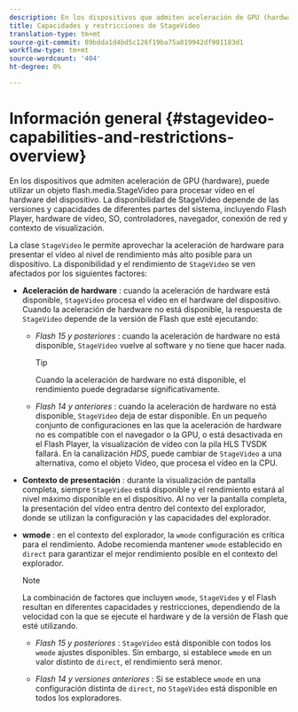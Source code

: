 ```yaml
---
description: En los dispositivos que admiten aceleración de GPU (hardware), puede utilizar un objeto flash.media.StageVideo para procesar vídeo en el hardware del dispositivo. La disponibilidad de StageVideo depende de las versiones y capacidades de diferentes partes del sistema, incluyendo Flash Player, hardware de vídeo, SO, controladores, navegador, conexión de red y contexto de visualización.
title: Capacidades y restricciones de StageVideo
translation-type: tm+mt
source-git-commit: 89bdda1d4bd5c126f19ba75a819942df901183d1
workflow-type: tm+mt
source-wordcount: '404'
ht-degree: 0%

---
```



# Información general {#stagevideo-capabilities-and-restrictions-overview}

En los dispositivos que admiten aceleración de GPU (hardware), puede utilizar un objeto flash.media.StageVideo para procesar vídeo en el hardware del dispositivo. La disponibilidad de StageVideo depende de las versiones y capacidades de diferentes partes del sistema, incluyendo Flash Player, hardware de vídeo, SO, controladores, navegador, conexión de red y contexto de visualización.

La clase `StageVideo` le permite aprovechar la aceleración de hardware para presentar el vídeo al nivel de rendimiento más alto posible para un dispositivo. La disponibilidad y el rendimiento de `StageVideo` se ven afectados por los siguientes factores:

* **Aceleración de hardware** : cuando la aceleración de hardware está disponible,  `StageVideo` procesa el vídeo en el hardware del dispositivo. Cuando la aceleración de hardware no está disponible, la respuesta de `StageVideo` depende de la versión de Flash que esté ejecutando:

   * *Flash 15 y posteriores* : cuando la aceleración de hardware no está disponible,  `StageVideo` vuelve al software y no tiene que hacer nada.

      >[!TIP]
      >
      >Cuando la aceleración de hardware no está disponible, el rendimiento puede degradarse significativamente.

   * *Flash 14 y anteriores* : cuando la aceleración de hardware no está disponible,  `StageVideo` deja de estar disponible. En un pequeño conjunto de configuraciones en las que la aceleración de hardware no es compatible con el navegador o la GPU, o está desactivada en el Flash Player, la visualización de vídeo con la pila HLS TVSDK fallará. En la canalización *HDS*, puede cambiar de `StageVideo` a una alternativa, como el objeto Video, que procesa el vídeo en la CPU.

* **Contexto de presentación** : durante la visualización de pantalla completa, siempre  `StageVideo` está disponible y el rendimiento estará al nivel máximo disponible en el dispositivo. Al no ver la pantalla completa, la presentación del vídeo entra dentro del contexto del explorador, donde se utilizan la configuración y las capacidades del explorador.

* **wmode** : en el contexto del explorador, la  `wmode` configuración es crítica para el rendimiento. Adobe recomienda mantener `wmode` establecido en `direct` para garantizar el mejor rendimiento posible en el contexto del explorador.

   >[!NOTE]
   >
   >La combinación de factores que incluyen `wmode`, `StageVideo` y el Flash resultan en diferentes capacidades y restricciones, dependiendo de la velocidad con la que se ejecute el hardware y de la versión de Flash que esté utilizando.

   * *Flash 15 y posteriores* :  `StageVideo` está disponible con todos los  `wmode` ajustes disponibles. Sin embargo, si establece `wmode` en un valor distinto de `direct`, el rendimiento será menor.

   * *Flash 14 y versiones anteriores* : Si se establece  `wmode` en una configuración distinta de  `direct`, no  `StageVideo` está disponible en todos los exploradores.

